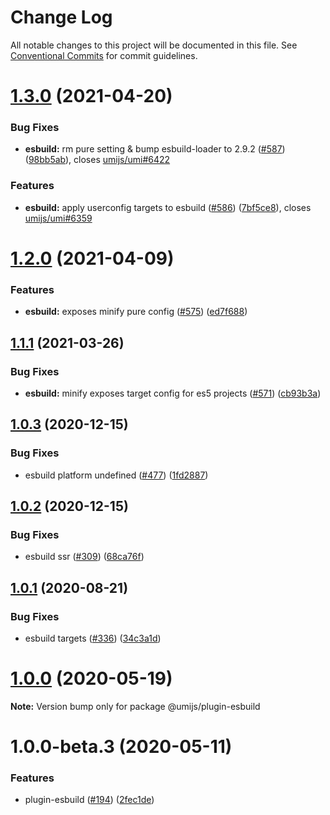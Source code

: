# Change Log

All notable changes to this project will be documented in this file. See [Conventional Commits](https://conventionalcommits.org) for commit guidelines.

# [1.3.0](https://github.com/umijs/plugins/compare/@umijs/plugin-esbuild@1.2.0...@umijs/plugin-esbuild@1.3.0) (2021-04-20)

### Bug Fixes

- **esbuild:** rm pure setting & bump esbuild-loader to 2.9.2 ([#587](https://github.com/umijs/plugins/issues/587)) ([98bb5ab](https://github.com/umijs/plugins/commit/98bb5ab3e35af90dad4daef1f2c58577c3b52efc)), closes [umijs/umi#6422](https://github.com/umijs/umi/issues/6422)

### Features

- **esbuild:** apply userconfig targets to esbuild ([#586](https://github.com/umijs/plugins/issues/586)) ([7bf5ce8](https://github.com/umijs/plugins/commit/7bf5ce8a758b6fcc77c7f32cf70c7070aa6a0b1c)), closes [umijs/umi#6359](https://github.com/umijs/umi/issues/6359)

# [1.2.0](https://github.com/umijs/plugins/compare/@umijs/plugin-esbuild@1.1.1...@umijs/plugin-esbuild@1.2.0) (2021-04-09)

### Features

- **esbuild:** exposes minify pure config ([#575](https://github.com/umijs/plugins/issues/575)) ([ed7f688](https://github.com/umijs/plugins/commit/ed7f688da63e343c330211147d74916c510c504a))

## [1.1.1](https://github.com/umijs/plugins/compare/@umijs/plugin-esbuild@1.1.0...@umijs/plugin-esbuild@1.1.1) (2021-03-26)

### Bug Fixes

- **esbuild:** minify exposes target config for es5 projects ([#571](https://github.com/umijs/plugins/issues/571)) ([cb93b3a](https://github.com/umijs/plugins/commit/cb93b3a969d9f94c808eda8e02828f347cc2eca0))

## [1.0.3](https://github.com/umijs/plugins/compare/@umijs/plugin-esbuild@1.0.2...@umijs/plugin-esbuild@1.0.3) (2020-12-15)

### Bug Fixes

- esbuild platform undefined ([#477](https://github.com/umijs/plugins/issues/477)) ([1fd2887](https://github.com/umijs/plugins/commit/1fd2887ee849a2ff079f265645f49d5920cc3fda))

## [1.0.2](https://github.com/umijs/plugins/compare/@umijs/plugin-esbuild@1.0.1...@umijs/plugin-esbuild@1.0.2) (2020-12-15)

### Bug Fixes

- esbuild ssr ([#309](https://github.com/umijs/plugins/issues/309)) ([68ca76f](https://github.com/umijs/plugins/commit/68ca76fd22e23a67e9928d2addb9209c9955ef42))

## [1.0.1](https://github.com/umijs/plugins/compare/@umijs/plugin-esbuild@1.0.0...@umijs/plugin-esbuild@1.0.1) (2020-08-21)

### Bug Fixes

- esbuild targets ([#336](https://github.com/umijs/plugins/issues/336)) ([34c3a1d](https://github.com/umijs/plugins/commit/34c3a1dcc0bcb81cb13cfe36a306cfc1d9ecedc7))

# [1.0.0](https://github.com/umijs/plugins/compare/@umijs/plugin-esbuild@1.0.0-beta.3...@umijs/plugin-esbuild@1.0.0) (2020-05-19)

**Note:** Version bump only for package @umijs/plugin-esbuild

# 1.0.0-beta.3 (2020-05-11)

### Features

- plugin-esbuild ([#194](https://github.com/umijs/plugins/issues/194)) ([2fec1de](https://github.com/umijs/plugins/commit/2fec1de41d4688f3026fe0d447b12d1969cf64d8))
